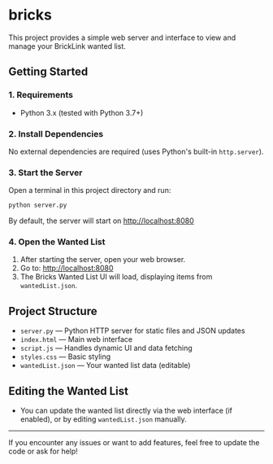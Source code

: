 # bricks

This project provides a simple web server and interface to view and manage your BrickLink wanted list.

## Getting Started

### 1. Requirements
- Python 3.x (tested with Python 3.7+)

### 2. Install Dependencies
No external dependencies are required (uses Python's built-in `http.server`).

### 3. Start the Server
Open a terminal in this project directory and run:

```bash
python server.py
```

By default, the server will start on [http://localhost:8080](http://localhost:8080)

### 4. Open the Wanted List
1. After starting the server, open your web browser.
2. Go to: [http://localhost:8080](http://localhost:8080)
3. The Bricks Wanted List UI will load, displaying items from `wantedList.json`.

## Project Structure
- `server.py` — Python HTTP server for static files and JSON updates
- `index.html` — Main web interface
- `script.js` — Handles dynamic UI and data fetching
- `styles.css` — Basic styling
- `wantedList.json` — Your wanted list data (editable)

## Editing the Wanted List
- You can update the wanted list directly via the web interface (if enabled), or by editing `wantedList.json` manually.

---

If you encounter any issues or want to add features, feel free to update the code or ask for help!